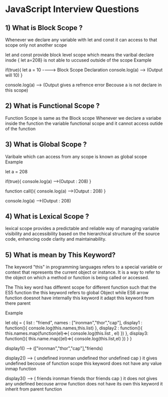 # JavaScript Interview Questions


## 1) What is Block Scope ?
Whenever we declare any variable with let and const it can access to that scope only not another scope 

let and const provide block level scope which means the varibal declare insde { let a=208} is not able to uccused outside of the scope
Example

if(true){
    let a = 10  ----> Block Scope Declaration
    console.log(a) --> (Output will 10)
}

console.log(a) --> (Output gives a refrence error Becouse a is not declare in this scope)

## 2) What is Functional Scope ?
Function Scope is same as the Block scope
Whenever we declare a variabe inside the function the variable functional scope and it cannot access outide of the function 

## 3) What is Global Scope ?
Varibale which can access from any scope is known as global scope
Example 

let a = 208

if(true){
    console.log(a) -->(Output : 208)
}

function call(){
    console.log(a) -->(Output : 208)
}

console.log(a) -->(Output : 208)


## 4) What is Lexical Scope ?
lexical scope provides a predictable and reliable way of managing variable visibility and accessibility based on the hierarchical structure of the source code, enhancing code clarity and maintainability.

## 5) What is mean by This Keyword?
The keyword "this" in programming languages refers to a special variable or context that represents the current object or instance. It is a way to refer to the object on which a method or function is being called or accessed.

The This key word has different scope for different function such that 
the ES5 function the this keyword refers to global Object while ES6 arrow function doesnot have internally this keyword it adapt this keyword from there parent

Example 

let obj = {
    list  : "friend",
    names : ["ironman","thor","cap"],
    display1 : function(){
        console.log(this.names,this.list)
    },
    display2 : function(){
        this.names.map(function(el)=>{
            console.log(this.list ,  el)
        })
    },
    display3: function(){
        this.name.map((el)=>{
            console.log(this.list,el)
        })
    }
}


display1() --> (["ironman","thor","cap"],"friends)

display2() --> (
    undefined  ironman
    undefined thor
    undefined cap
)
 it gives undefined becouse of function scope this keyword does not have any value inmap function

 display3() --> (
    friends  ironman
    friends thor
    friends cap
)
it does not gives any undefined becouse arrow function does not have its own this keyword it inherit from parent function